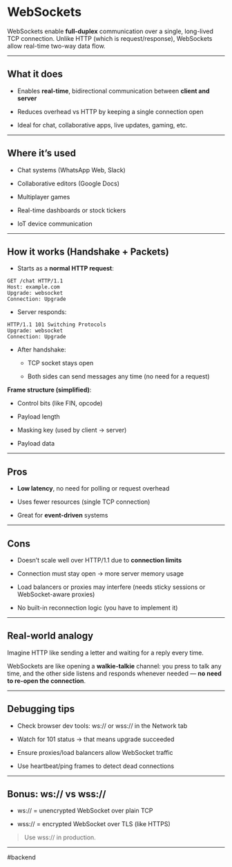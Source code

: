 # **WebSockets**

WebSockets enable **full-duplex** communication over a single, long-lived TCP connection. Unlike HTTP (which is request/response), WebSockets allow real-time two-way data flow.

---

## **What it does**

* Enables **real-time**, bidirectional communication between **client and server**

* Reduces overhead vs HTTP by keeping a single connection open

* Ideal for chat, collaborative apps, live updates, gaming, etc.

---

## **Where it’s used**

* Chat systems (WhatsApp Web, Slack)

* Collaborative editors (Google Docs)

* Multiplayer games

* Real-time dashboards or stock tickers

* IoT device communication

---

## **How it works (Handshake + Packets)**

* Starts as a **normal HTTP request**:

```
GET /chat HTTP/1.1  
Host: example.com  
Upgrade: websocket  
Connection: Upgrade
```

* Server responds:

```
HTTP/1.1 101 Switching Protocols  
Upgrade: websocket  
Connection: Upgrade
```

* After handshake:

  * TCP socket stays open

  * Both sides can send messages any time (no need for a request)

**Frame structure (simplified)**:

* Control bits (like FIN, opcode)

* Payload length

* Masking key (used by client → server)

* Payload data

---

## **Pros**

* **Low latency**, no need for polling or request overhead

* Uses fewer resources (single TCP connection)

* Great for **event-driven** systems

---

## **Cons**

* Doesn’t scale well over HTTP/1.1 due to **connection limits**

* Connection must stay open → more server memory usage

* Load balancers or proxies may interfere (needs sticky sessions or WebSocket-aware proxies)

* No built-in reconnection logic (you have to implement it)

---

## **Real-world analogy**

Imagine HTTP like sending a letter and waiting for a reply every time.

WebSockets are like opening a **walkie-talkie** channel: you press to talk any time, and the other side listens and responds whenever needed — **no need to re-open the connection**.

---

## **Debugging tips**

* Check browser dev tools: ws:// or wss:// in the Network tab

* Watch for 101 status → that means upgrade succeeded

* Ensure proxies/load balancers allow WebSocket traffic

* Use heartbeat/ping frames to detect dead connections

---

## Bonus: ws:// vs wss://

* ws:// = unencrypted WebSocket over plain TCP

* wss:// = encrypted WebSocket over TLS (like HTTPS)

>Use wss:// in production.

---

#backend
